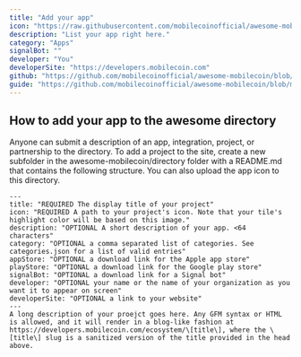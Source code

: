 ```yaml
---
title: "Add your app"
icon: "https://raw.githubusercontent.com/mobilecoinofficial/awesome-mobilecoin/main/directory/0999_Add_Your_App/add.png"
description: "List your app right here."
category: "Apps"
signalBot: ""
developer: "You"
developerSite: "https://developers.mobilecoin.com"
github: "https://github.com/mobilecoinofficial/awesome-mobilecoin/blob/main/directory/README.md"
guide: "https://github.com/mobilecoinofficial/awesome-mobilecoin/blob/main/directory/README.md"
---
```


## How to add your app to the awesome directory

Anyone can submit a description of an app, integration, project, or partnership to the directory. To add a project to the site, create a new subfolder in the awesome-mobilecoin/directory folder with a README.md that contains the following structure. You can also upload the app icon to this directory.

```
---
title: "REQUIRED The display title of your project"
icon: "REQUIRED A path to your project's icon. Note that your tile's highlight color will be based on this image."
description: "OPTIONAL A short description of your app. <64 characters"
category: "OPTIONAL a comma separated list of categories. See categories.json for a list of valid entries"
appStore: "OPTIONAL a download link for the Apple app store"
playStore: "OPTIONAL a download link for the Google play store"
signalBot: "OPTIONAL a download link for a Signal bot"
developer: "OPTIONAL your name or the name of your organization as you want it to appear on screen"
developerSite: "OPTIONAL a link to your website"
---
A long description of your proejct goes here. Any GFM syntax or HTML is allowed, and it will render in a blog-like fashion at https://developers.mobilecoin.com/ecosystem/\[title\], where the \[title\] slug is a sanitized version of the title provided in the head above.
```

